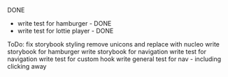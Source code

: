 DONE
* write test for hamburger - DONE
* write test for lottie player - DONE

ToDo:
fix storybook styling
remove unicons and replace with nucleo
write storybook for hamburger
write storybook for navigation
write test for navigation
write test for custom hook
write general test for nav - including clicking away
